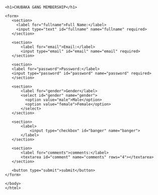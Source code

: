 <!DOCTYPE html>
<html lang="en">
<head>
     <meta charset="UTF-8">
     <meta name="viewport" content="width=device-width, initial-scale=1.0">
     <title>CHUBAKA GANG MEMBERSHIP</title>

 </head>  
 <body>  

     <h1>CHUBAKA GANG MEMBERSHIP</h1>
    
     <form>
        <section>
          <label for="fullname">Full Name:</label>
          <input type="text" id="fullname" name="fullname" required>
        </section>

        <section>
            <label for="email">Email:</label>
            <input type="email" id="email" name="email" required>
        </section>

        <section>
        <label for="password">Password:</label>  
        <input type="password" id="password" name="password" required>
        </section>

        <section>
            <label for="gender">Gender</label>
            <select id="gender" name="gender">
              <option value="male">Male</option>
              <option value="female">Female</option>
            </select>
        </section>

        <section>
            <label>
                <input type="checkbox" id="banger" name="banger">
            </label>
        </section>

        <section>
            <label for="comments">comments:</label>
            <textarea id="comment" name="comments" rows="4"></textarea>
        </section>

        <button type="submit">submit</button>
     </form>

     </body>
     </html>
